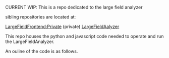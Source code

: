 CURRENT WIP: This is a repo dedicated to the large field analyzer

sibling repositories are located at:

[LargeFieldFrontend:Private](https://github.com/noryev/largefieldfrontend) (private)
[LargeFieldAalyzer](https://github.com/noryev/LargeFieldAnalyzer)

This repo houses the python and javascript code needed to operate and run the LargeFieldAnalyzer. 

An ouline of the code is as follows. 
